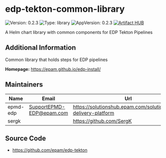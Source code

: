 # edp-tekton-common-library

![Version: 0.2.3](https://img.shields.io/badge/Version-0.2.3-informational?style=flat-square) ![Type: library](https://img.shields.io/badge/Type-library-informational?style=flat-square) ![AppVersion: 0.2.3](https://img.shields.io/badge/AppVersion-0.2.3-informational?style=flat-square)
[![Artifact HUB](https://img.shields.io/endpoint?url=https://artifacthub.io/badge/repository/epmdedp)](https://artifacthub.io/packages/search?repo=epmdedp)

A Helm chart library with common components for EDP Tekton Pipelines

## Additional Information

Common library that holds steps for EDP pipelines

**Homepage:** <https://epam.github.io/edp-install/>

## Maintainers

| Name | Email | Url |
| ---- | ------ | --- |
| epmd-edp | <SupportEPMD-EDP@epam.com> | <https://solutionshub.epam.com/solution/epam-delivery-platform> |
| sergk |  | <https://github.com/SergK> |

## Source Code

* <https://github.com/epam/edp-tekton>

